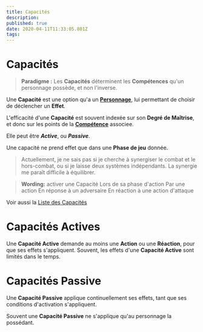 ```yaml
---
title: Capacités
description: 
published: true
date: 2020-04-11T11:33:05.801Z
tags: 
---
```


# Capacités

> **Paradigme :**
Les **Capacités** déterminent les **Compétences** qu'un personnage possède, et non l'inverse.

Une **Capacité** est une option qu'a un **[Personnage](https://trello.com/c/j5txrEnh)**, lui permettant de choisir de déclencher un **Effet**.

L'efficacité d'une **Capacité** est souvent indexée sur son **Degré de Maîtrise**, et donc sur les points de la **[Compétence](https://trello.com/c/udzuobSo)** associee.

Elle peut être ***Active***, ou ***Passive***.

Une capacité ne prend effet que dans une **Phase de jeu** donnée.
> Actuellement,  je ne sais pas si je cherche à synergiser le combat et le hors-combat, ou si je laisse deux systèmes indépendants. La synergie me paraît difficile à équilibrer.


> **Wording:** activer une Capacité
Lors de sa phase d'action
Par une action
En réponse à un adversaire
En réaction à une action d'attaque

Voir aussi la [Liste des Capacités][]

# Capacités Actives

Une **Capacité Active** demande au moins une **Action** ou une **Réaction**, pour que ses effets s'appliquent.
Souvent, les effets d'une **Capacité Active** sont limités dans le temps.

# Capacités Passive

Une **Capacité Passive** applique continuellement ses effets, tant que ses conditions d'activation s'appliquent. 

Souvent une **Capacité Passive** ne s'applique qu'au personnage la possédant.

[Liste des Capacités]: /sphérier/référence/liste-capacités
[Capacités]: /sphérier/référence/capacités
[Capacités.trello]: https://trello.com/c/EUJsvYrZ

[core]:/sphérier/référence/core

[Compétences]: /sphérier/référence/compétences
[Compétences.trello]: https://trello.com/c/udzuobSo

[Personnage]: /sphérier/référence/personnages
[Personnage.trello]: https://trello.com/c/j5txrEnh